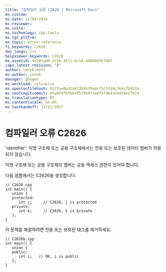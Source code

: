 ```yaml
---
title: "컴파일러 오류 C2626 | Microsoft Docs"
ms.custom: 
ms.date: 11/04/2016
ms.reviewer: 
ms.suite: 
ms.technology: cpp-tools
ms.tgt_pltfrm: 
ms.topic: error-reference
f1_keywords: C2626
dev_langs: C++
helpviewer_keywords: C2626
ms.assetid: 4c283ad0-251b-4571-bc18-468b9836746f
caps.latest.revision: "8"
author: corob-msft
ms.author: corob
manager: ghogen
ms.workload: cplusplus
ms.openlocfilehash: 837fae0a32d473b5bf9adcf5c5fd4c564c7b033a
ms.sourcegitcommit: 8fa8fdf0fbb4f57950f1e8f4f9b81b4d39ec7d7a
ms.translationtype: MT
ms.contentlocale: ko-KR
ms.lasthandoff: 12/21/2017
---
```

# <a name="compiler-error-c2626"></a>컴파일러 오류 C2626
'identifier': 익명 구조체 또는 공용 구조체에서는 전용 또는 보호된 데이터 멤버가 허용되지 않습니다.  
  
 익명 구조체 또는 공용 구조체의 멤버는 공용 액세스 권한이 있어야 합니다.  
  
 다음 샘플에서는 C2626을 생성합니다.  
  
```  
// C2626.cpp  
int main() {  
   union {  
   protected:  
      int j;     // C2626, j is protected  
   private:  
      int k;     // C2626, k is private  
   };  
}  
```  
  
 이 문제를 해결하려면 전용 또는 보호된 태그를 제거하세요.  
  
```  
// C2626b.cpp  
int main() {  
   union {  
   public:  
      int i;   // OK, i is public  
   };  
}  
```
